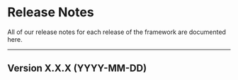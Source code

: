 # Release Notes

All of our release notes for each release of the framework are documented here.

<hr/>


## Version X.X.X (YYYY-MM-DD)